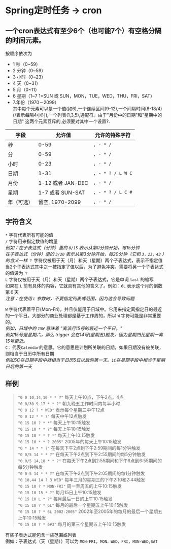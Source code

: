 # Spring定时任务 -> cron  
  
## 一个cron表达式有至少6个（也可能7个）有空格分隔的时间元素。  
  
按顺序依次为  
* 1  秒（0~59）  
* 2  分钟（0~59）  
* 3 小时（0~23）  
* 4  天（0~31）  
* 5 月（0~11）  
* 6  星期（1~7 1=SUN 或 SUN，MON，TUE，WED，THU，FRI，SAT）  
* 7.年份（1970－2099）  
其中每个元素可以是一个值(如6),一个连续区间(9-12),一个间隔时间(8-18/4)(/表示每隔4小时),一个列表(1,3,5),通配符。由于"月份中的日期"和"星期中的日期"  这两个元素互斥的,必须要对其中一个设置?.


|字段|   允许值|   允许的特殊字符|
|--|--|--|  
|秒          | 0-59        |   `, - * /`  |
|分          | 0-59        |   `, - * /`  |
|小时        |   0-23      |     `, - * /`  |
|日期        |   1-31      |     `, - * ? / L W C`  |
|月份        |   1-12 或者 JAN-DEC      |     `, - * /`  |
|星期        |   1-7 或者 SUN-SAT       |    `, - * ? / L C #`  |
|年（可选）  |         留空, 1970-2099  |         `, - * /`  |



## 字符含义

`*` 字符代表所有可能的值  
`/` 字符用来指定数值的增量  
*例如：在子表达式（分钟）里的 `0/15` 表示从第0分钟开始，每15分钟*  
    *在子表达式（分钟）里的 `3/20` 表示从第3分钟开始，每20分钟（它和 `3，23，43` ）的含义一样* 
`？` 字符仅被用于天（月）和天（星期）两个子表达式，表示不指定值  
当2个子表达式其中之一被指定了值以后，为了避免冲突，需要将另一个子表达式的值设为 `？`  
`L` 字符仅被用于天（月）和天（星期）两个子表达式，它是单词 `last` 的缩写  
如果在 `L` 前有具体的内容，它就具有其他的含义了。例如：`6L` 表示这个月的倒数第６天  
*注意：在使用 `L` 参数时，不要指定列表或范围，因为这会导致问题*  

`W` 字符代表着平日(Mon-Fri)，并且仅能用于日域中。它用来指定离指定日的最近的一个平日。大部分的商业处理都是基于工作周的，所以 `W` 字符可能是非常重要的。  
*例如，日域中的 `15W` 意味着 "离该月15号的最近一个平日。"*  
*假如15号是星期六，那么 trigger 会在14号(星期五)触发，因为星期四比星期一离15号更近。*    
`C`：代表`Calendar`的意思。它的意思是计划所关联的日期，如果日期没有被关联，则相当于日历中所有日期  
*例如5C在日期字段中就相当于日历5日以后的第一天。`1C`在星期字段中相当于星期日后的第一天*    

## 样例  

> `"0 0 10,14,16 * * ?"`  每天上午10点，下午2点，4点  
> `"0 0/30 9-17 * * ?"`  朝九晚五工作时间内每半小时  
> `"0 0 12 ? * WED"`  表示每个星期三中午12点  
> `"0 0 12 * * ?"`  每天中午12点触发   
> `"0 15 10 ? * *"`  每天上午10:15触发   
> `"0 15 10 * * ?"`  每天上午10:15触发   
> `"0 15 10 * * ? *"`  每天上午10:15触发   
> `"0 15 10 * * ? 2005"`  2005年的每天上午10:15触发   
> `"0 * 14 * * ?"`  在每天下午2点到下午2:59期间的每1分钟触发   
> `"0 0/5 14 * * ?"`  在每天下午2点到下午2:55期间的每5分钟触发   
> `"0 0/5 14,18 * * ?"`  在每天下午2点到2:55期间和下午6点到6:55期间的每5分钟触发   
> `"0 0-5 14 * * ?"`  在每天下午2点到下午2:05期间的每1分钟触发   
> `"0 10,44 14 ? 3 WED"`  每年三月的星期三的下午2:10和2:44触发   
> `"0 15 10 ? * MON-FRI"`  周一至周五的上午10:15触发   
> `"0 15 10 15 * ?"`  每月15日上午10:15触发   
> `"0 15 10 L * ?"`  每月最后一日的上午10:15触发   
> `"0 15 10 ? * 6L"`  每月的最后一个星期五上午10:15触发   
> `"0 15 10 ? * 6L 2002-2005"`  2002年至2005年的每月的最后一个星期五上午10:15触发   
> `"0 15 10 ? * 6#3"`  每月的第三个星期五上午10:15触发   

有些子表达式能包含一些范围或列表  
例如：子表达式（天（星期））可以为 `MON-FRI`，`MON，WED，FRI`，`MON-WED,SAT`  

